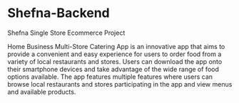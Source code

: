 # Shefna-Backend

Shefna Single Store Ecommerce Project <br>

Home Business Multi-Store Catering App is an innovative app that aims to provide a convenient and easy experience for users to order food from a variety of local restaurants and stores. Users can download the app onto their smartphone devices and take advantage of the wide range of food options available.
The app features multiple features where users can browse local restaurants and stores participating in the app and view menus and available products.
